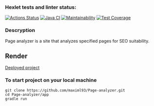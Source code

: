 ### Hexlet tests and linter status:
[![Actions Status](https://github.com/maximl93/java-project-72/actions/workflows/hexlet-check.yml/badge.svg)](https://github.com/maximl93/java-project-72/actions)
[![Java CI](https://github.com/maximl93/java-project-72/actions/workflows/build.yml/badge.svg)](https://github.com/maximl93/java-project-72/actions/workflows/build.yml)
[![Maintainability](https://api.codeclimate.com/v1/badges/59eddfcfe33c2dac6e38/maintainability)](https://codeclimate.com/github/maximl93/java-project-72/maintainability)
[![Test Coverage](https://api.codeclimate.com/v1/badges/59eddfcfe33c2dac6e38/test_coverage)](https://codeclimate.com/github/maximl93/java-project-72/test_coverage)

### Descryption
Page analyzer is a site that analyzes specified pages for SEO suitability.

## Render

[Deployed project](https://java-project-72-3bmk.onrender.com)

### To start project on your local machine

```shell
git clone https://github.com/maximl93/Page-analyzer.git
cd Page-analyzer/app
gradle run
```

